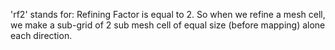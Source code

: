 'rf2' stands for: Refining Factor is equal to 2. So when we refine a mesh cell, we make a sub-grid
of 2 sub mesh cell of equal size (before mapping) alone each direction. 